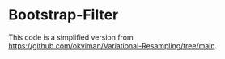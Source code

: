 # Bootstrap-Filter


This code is a simplified version from https://github.com/okviman/Variational-Resampling/tree/main.


